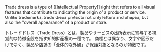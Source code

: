 
Trade dress is a type of [[Intellectual Property]] right that refers to all visual features that contribute to indicating the origin of a product or service.
Unlike trademarks, trade dress protects not only letters and shapes, but also the "overall appearance" of a product or store.


トレードドレス（Trade Dress）とは、製品やサービスの出所表示に寄与する視覚的な特徴全般を指す知的財産権の一種です。
商標とは異なり、文字や図形だけでなく、製品や店舗の「全体的な外観」が保護対象となるのが特徴です。﻿

